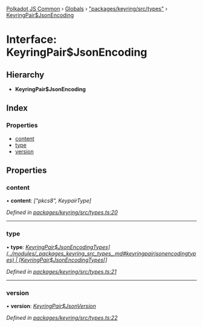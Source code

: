 [Polkadot JS Common](../README.md) › [Globals](../globals.md) › ["packages/keyring/src/types"](../modules/_packages_keyring_src_types_.md) › [KeyringPair$JsonEncoding](_packages_keyring_src_types_.keyringpair_jsonencoding.md)

# Interface: KeyringPair$JsonEncoding

## Hierarchy

* **KeyringPair$JsonEncoding**

## Index

### Properties

* [content](_packages_keyring_src_types_.keyringpair_jsonencoding.md#content)
* [type](_packages_keyring_src_types_.keyringpair_jsonencoding.md#type)
* [version](_packages_keyring_src_types_.keyringpair_jsonencoding.md#version)

## Properties

###  content

• **content**: *["pkcs8", KeypairType]*

*Defined in [packages/keyring/src/types.ts:20](https://github.com/polkadot-js/common/blob/0d03eac3/packages/keyring/src/types.ts#L20)*

___

###  type

• **type**: *[KeyringPair$JsonEncodingTypes](../modules/_packages_keyring_src_types_.md#keyringpairjsonencodingtypes) | [KeyringPair$JsonEncodingTypes](../modules/_packages_keyring_src_types_.md#keyringpairjsonencodingtypes)[]*

*Defined in [packages/keyring/src/types.ts:21](https://github.com/polkadot-js/common/blob/0d03eac3/packages/keyring/src/types.ts#L21)*

___

###  version

• **version**: *[KeyringPair$JsonVersion](../modules/_packages_keyring_src_types_.md#keyringpairjsonversion)*

*Defined in [packages/keyring/src/types.ts:22](https://github.com/polkadot-js/common/blob/0d03eac3/packages/keyring/src/types.ts#L22)*
